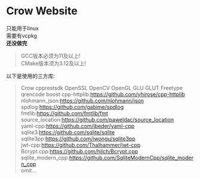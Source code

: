 # Crow Website
只能用于linux<br>
需要有vcpkg<br>
<b>还没做完</b>
> GCC版本必须为11及以上!<br>
> CMake版本须为3.12及以上!<br>

以下是使用的三方库:
> Crow
> cpprestsdk
> OpenSSL
> OpenCV
> OpenGL
> GLU
> GLUT
> Freetype
> qrencode
> boost
> cpp-httplib:https://github.com/yhirose/cpp-httplib<br>
> nlohmann_json:https://github.com/nlohmann/json<br>
> spdlog:https://github.com/gabime/spdlog<br>
> fmtlib:https://github.com/fmtlib/fmt<br>
> source_location:https://github.com/paweldac/source_location<br>
> yaml-cpp:https://github.com/jbeder/yaml-cpp<br>
> sqlite3:https://github.com/sqlite/sqlite<br>
> sqlite3pp:https://github.com/iwongu/sqlite3pp<br>
> jwt-cpp:https://github.com/Thalhammer/jwt-cpp<br>
> Bcrypt.cpp:https://github.com/hilch/Bcrypt.cpp<br>
> sqlite_modern_cpp:https://github.com/SqliteModernCpp/sqlite_modern_cpp<br>
omit...
